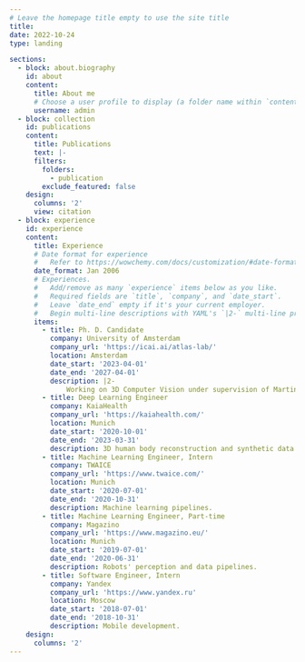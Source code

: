 ```yaml
---
# Leave the homepage title empty to use the site title
title:
date: 2022-10-24
type: landing

sections:
  - block: about.biography
    id: about
    content:
      title: About me
      # Choose a user profile to display (a folder name within `content/authors/`)
      username: admin
  - block: collection
    id: publications
    content:
      title: Publications
      text: |-
      filters:
        folders:
          - publication
        exclude_featured: false
    design:
      columns: '2'
      view: citation
  - block: experience
    id: experience
    content:
      title: Experience
      # Date format for experience
      #   Refer to https://wowchemy.com/docs/customization/#date-format
      date_format: Jan 2006
      # Experiences.
      #   Add/remove as many `experience` items below as you like.
      #   Required fields are `title`, `company`, and `date_start`.
      #   Leave `date_end` empty if it's your current employer.
      #   Begin multi-line descriptions with YAML's `|2-` multi-line prefix.
      items:
        - title: Ph. D. Candidate
          company: University of Amsterdam
          company_url: 'https://icai.ai/atlas-lab/'
          location: Amsterdam
          date_start: '2023-04-01'
          date_end: '2027-04-01'
          description: |2-
              Working on 3D Computer Vision under supervision of Martin R. Oswald.
        - title: Deep Learning Engineer
          company: KaiaHealth
          company_url: 'https://kaiahealth.com/'
          location: Munich
          date_start: '2020-10-01'
          date_end: '2023-03-31'
          description: 3D human body reconstruction and synthetic data.
        - title: Machine Learning Engineer, Intern
          company: TWAICE
          company_url: 'https://www.twaice.com/'
          location: Munich
          date_start: '2020-07-01'
          date_end: '2020-10-31'
          description: Machine learning pipelines.
        - title: Machine Learning Engineer, Part-time
          company: Magazino
          company_url: 'https://www.magazino.eu/'
          location: Munich
          date_start: '2019-07-01'
          date_end: '2020-06-31'
          description: Robots' perception and data pipelines.
        - title: Software Engineer, Intern
          company: Yandex
          company_url: 'https://www.yandex.ru'
          location: Moscow
          date_start: '2018-07-01'
          date_end: '2018-10-31'
          description: Mobile development.                              
    design:
      columns: '2'
---
```


